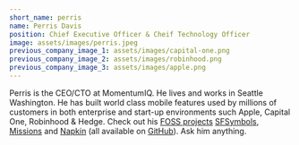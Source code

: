 ```yaml
---
short_name: perris
name: Perris Davis
position: Chief Executive Officer & Cheif Technology Officer
image: assets/images/perris.jpeg
previous_company_image_1: assets/images/capital-one.png
previous_company_image_2: assets/images/robinhood.png
previous_company_image_3: assets/images/apple.png
---
```

Perris is the CEO/CTO at MomentumIQ. He lives and works in Seattle Washington. He has built world class mobile features used by millions of customers in both enterprise and start-up environments such Apple, Capital One, Robinhood & Hedge. Check out his [FOSS projects](https://www.gnu.org/philosophy/free-sw.html) [SFSymbols](https://github.com/WikipediaBrown/SFSymbols), [Missions](https://github.com/WikipediaBrown/Missions) and [Napkin](https://github.com/WikipediaBrown/Napkin) (all available on [GitHub](https://github.com/WikipediaBrown)). Ask him anything.